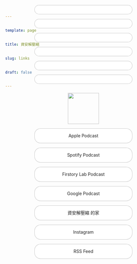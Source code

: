 ```yaml
---
template: page
title: 資安解壓縮
slug: links
draft: false
---
```

<style>
a{
  width: 60%;
  line-height: 18px;
  text-align: center;
  color: #222;
  background-color:rgba(255,255,255);
  border: 1px solid rgba(0, 0, 0, .23);
  border-radius: 20px;
  padding: 14px 6px;
  cursor: pointer;
  display:block;
  text-decoration: none;
  margin-left: auto;
  margin-right: auto;
}
a:hover,focus {
  color: #5d93ff ;
  border-color:#5d93ff;
}
img {
  width: 100px;
  display: block;
  margin-left: auto;
  margin-right: auto;
}
h1 {
  text-align: center;
}
</style>

![](/media/logo_circle.png)

<a href="https://podcasts.apple.com/us/podcast/id1513276667" class="fullwidth">Apple Podcast</a>

<a href="https://open.spotify.com/show/6bMhZ2VerzSvoDDpLaNjaH" class="fullwidth">Spotify Podcast</a>

<a href="https://open.firstory.me/user/infosecdecompress" class="fullwidth">Firstory Lab Podcast</a>

<a href="https://podcasts.google.com/?feed=aHR0cHM6Ly9vcGVuLmZpcnN0b3J5Lm1lL3Jzcy91c2VyL2NrOTdhNGl5MHEwZmkwODczOXBwY2V6cTc" class="fullwidth">Google Podcast</a>

<a href="https://infosecdecompress.jeffreyhung.com" class="fullwidth">資安解壓縮 的家</a>

<a href="https://www.instagram.com/infosec.zip" class="fullwidth">Instagram</a>

<a href="https://open.firstory.me/rss/user/ck97a4iy0q0fi08739ppcezq7" class="fullwidth">RSS Feed</a>